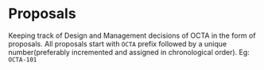 # Proposals

Keeping track of Design and Management decisions of OCTA in the form of proposals. All proposals start with `OCTA` prefix followed by a unique number(preferably incremented and assigned in chronological order). Eg: `OCTA-101`
